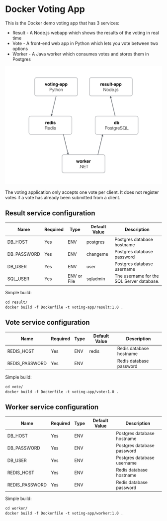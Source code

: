 # Docker Voting App

This is the Docker demo voting app that has 3 services:
* Result - A Node.js webapp which shows the results of the voting in real time
* Vote - A front-end web app in Python which lets you vote between two options
* Worker - A Java worker which consumes votes and stores them in Postgres

![Architecture diagram](architecture.png)

The voting application only accepts one vote per client. It does not register votes if a vote has already been submitted from a client.

## Result service configuration
| Name                    | Required | Type        | Default Value  | Description                                       |
|-------------------------|----------|-------------|----------------|---------------------------------------------------|
| DB_HOST                 | Yes      | ENV         | postgres       | Postgres database hostname                        |
| DB_PASSWORD             | Yes      | ENV         | changeme       | Postgres database password                        |
| DB_USER                 | Yes      | ENV         | user           | Postgres database username                        |
| SQL_USER                | Yes      | ENV or File | sqladmin       | The username for the SQL Server database.         |

Simple build:
``` 
cd result/
docker build -f Dockerfile -t voting-app/result:1.0 .
```

## Vote service configuration
| Name                    | Required | Type        | Default Value  | Description                                       |
|-------------------------|----------|-------------|----------------|---------------------------------------------------|
| REDIS_HOST              | Yes      | ENV         | redis          | Redis database hostname                           |
| REDIS_PASSWORD          | Yes      | ENV         |                | Redis database password                           |

Simple build:
``` 
cd vote/
docker build -f Dockerfile -t voting-app/vote:1.0 .
```

## Worker service configuration
| Name                    | Required | Type        | Default Value  | Description                                       |
|-------------------------|----------|-------------|----------------|---------------------------------------------------|
| DB_HOST                 | Yes      | ENV         |                | Postgres database hostname                        |
| DB_PASSWORD             | Yes      | ENV         |                | Postgres database password                        |
| DB_USER                 | Yes      | ENV         |                | Postgres database username                        |
| REDIS_HOST              | Yes      | ENV         |                | Redis database hostname                           |
| REDIS_PASSWORD          | Yes      | ENV         |                | Redis database password                           |

Simple build:
``` 
cd worker/
docker build -f Dockerfile -t voting-app/worker:1.0 .
```